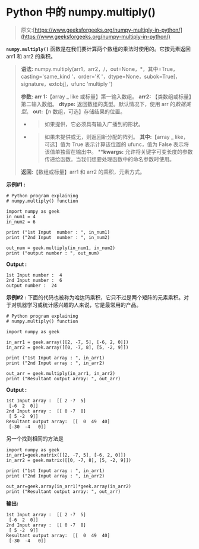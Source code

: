 # Python 中的 numpy.multiply()

> 原文:[https://www.geeksforgeeks.org/numpy-multiply-in-python/](https://www.geeksforgeeks.org/numpy-multiply-in-python/)

**`numpy.multiply()`** 函数是在我们要计算两个数组的乘法时使用的。它按元素返回 arr1 和 arr2 的乘积。

> **语法:** numpy.multiply(arr1，arr2，/，out=None，*，其中=True，casting='same_kind '，order='K '，dtype=None，subok=True[，signature，extobj]，ufunc 'multiply ')
> 
> **参数:**
> **arr 1:**【array _ like 或标量】第一输入数组。
> **arr2:** 【类数组或标量】第二输入数组。
> **dtype:** 返回数组的类型。默认情况下，使用 arr 的*数据类型*。
> **out:**【n 数组，可选】存储结果的位置。
> - >如果提供，它必须具有输入广播到的形状。
> - >如果未提供或无，则返回新分配的阵列。
> **其中:**【array _ like，可选】值为 True 表示计算该位置的 ufunc，值为 False 表示将该值单独留在输出中。
> ****kwargs:** 允许将关键字可变长度的参数传递给函数。当我们想要处理函数中的命名参数时使用。
> 
> **返回:**【数组或标量】arr1 和 arr2 的乘积，元素方式。

**示例#1 :**

```
# Python program explaining
# numpy.multiply() function

import numpy as geek
in_num1 = 4
in_num2 = 6

print ("1st Input  number : ", in_num1)
print ("2nd Input  number : ", in_num2)

out_num = geek.multiply(in_num1, in_num2) 
print ("output number : ", out_num) 
```

**Output :**

```
1st Input number :  4
2nd Input number :  6
output number :  24

```

**示例#2 :**
下面的代码也被称为哈达玛乘积，它只不过是两个矩阵的元素乘积。对于对机器学习或统计感兴趣的人来说，它是最常用的产品。

```
# Python program explaining
# numpy.multiply() function

import numpy as geek

in_arr1 = geek.array([[2, -7, 5], [-6, 2, 0]])
in_arr2 = geek.array([[0, -7, 8], [5, -2, 9]])

print ("1st Input array : ", in_arr1)
print ("2nd Input array : ", in_arr2)

out_arr = geek.multiply(in_arr1, in_arr2) 
print ("Resultant output array: ", out_arr) 
```

**Output :**

```
1st Input array :  [[ 2 -7  5]
 [-6  2  0]]
2nd Input array :  [[ 0 -7  8]
 [ 5 -2  9]]
Resultant output array:  [[  0  49  40]
 [-30  -4   0]]

```

另一个找到相同的方法是

```
import numpy as geek
in_arr1=geek.matrix([[2, -7, 5], [-6, 2, 0]])
in_arr2 = geek.matrix([[0, -7, 8], [5, -2, 9]])

print ("1st Input array : ", in_arr1)
print ("2nd Input array : ", in_arr2)

out_arr=geek.array(in_arr1)*geek.array(in_arr2)
print ("Resultant output array: ", out_arr)
```

**输出:**

```
1st Input array :  [[ 2 -7  5]
 [-6  2  0]]
2nd Input array :  [[ 0 -7  8]
 [ 5 -2  9]]
Resultant output array:  [[  0  49  40]
 [-30  -4   0]]

```
